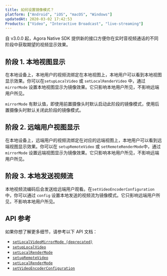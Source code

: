```yaml
---
title: 如何设置镜像模式？
platform: ["Android", "iOS", "macOS", "Windows"]
updatedAt: 2020-03-02 17:42:53
Products: ["Video", "Interactive Broadcast", "live-streaming"]
---
```


自 v3.0.0 起，Agora Native SDK 提供新的接口方便你在实时音视频通话的不同阶段中获取期望的视频显示效果。

## 阶段 1. 本地视图显示

在本地设备上，本地用户的视频流绑定在本地视图上，本地用户可以看到本地视图显示效果。你可以在`setupLocalVideo` 或 `setLocalRenderVideo` 中，通过 `mirrorMode` 设置本地视图显示为镜像效果。它只影响本地用户所见，不影响远端用户所见。

<div class="alert note"><code>mirrorMode</code> 有默认值，即使用前置摄像头时默认启动此阶段的镜像模式，使用后置摄像头时默认关闭此阶段的镜像模式。</div>

## 阶段 2. 远端用户视图显示

在本地设备上，远端用户的视频流绑定在对应的远端视图上，本地用户可以看到远端视图显示效果。你可以在 `setupRemoteVideo` 或 `setRemoteRenderMode`中，通过 `mirrorMode` 设置远端视图显示为镜像效果。它只影响本地用户所见，不影响远端用户所见。

## 阶段 3. 本地发送视频流

本地视频流编码后会发送给远端用户观看。在`setVideoEncoderConfiguration` 中，你可以通过 `config` 设置本地发送的视频流为镜像模式。它只影响远端用户所见，不影响本地用户所见。

## API 参考

如果你想了解更多细节，请参考以下 API 文档：

- [`setLocalVideoMirrorMode (deprecated)`](./API%20Reference/cpp/classagora_1_1rtc_1_1_i_rtc_engine.html#a67f08a1ee32d9443a04bb9b293156bde)
- [`setupLocalVideo`](./API%20Reference/cpp/classagora_1_1rtc_1_1_i_rtc_engine.html#a744003a9c0230684e985e42d14361f28)
- [`setLocalRenderMode`](./API%20Reference/cpp/classagora_1_1rtc_1_1_i_rtc_engine.html#ac433e6e88da91f87c107012cbaf8bb5c)
- [`setupRemoteVideo`](./API%20Reference/cpp/classagora_1_1rtc_1_1_i_rtc_engine.html#ac166814787b0a1d8da5f5c632dd7cdcf)
- [`setLocalRenderMode`](./API%20Reference/cpp/classagora_1_1rtc_1_1_i_rtc_engine.html#ac433e6e88da91f87c107012cbaf8bb5c)
- [`setVideoEncoderConfiguration`](./API%20Reference/cpp/classagora_1_1rtc_1_1_i_rtc_engine.html#a9bcbdcee0b5c52f96b32baec1922cf2e)
